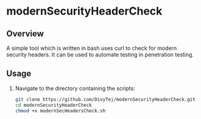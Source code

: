 # modernSecurityHeaderCheck

## Overview

A simple tool which is written in bash uses curl to check for modern security headers. It can be used to automate testing in penetration testing.

## Usage

1. Navigate to the directory containing the scripts:
   ```bash
   git clone https://github.com/DivyTej/modernSecurityHeaderCheck.git
   cd modernSecurityHeaderCheck
   chmod +x modernSecHeadersCheck.sh
   ```
